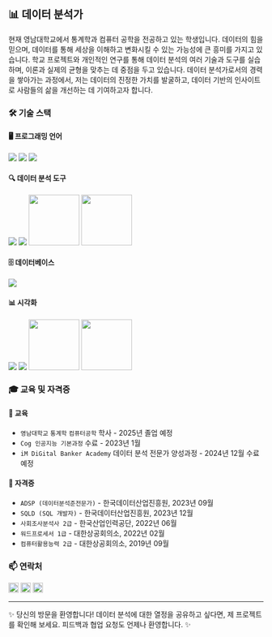 ## 📊 데이터 분석가

현재 영남대학교에서 통계학과 컴퓨터 공학을 전공하고 있는 학생입니다. 데이터의 힘을 믿으며, 데이터를 통해 세상을 이해하고 변화시킬 수 있는 가능성에 큰 흥미를 가지고 있습니다. 학교 프로젝트와 개인적인 연구를 통해 데이터 분석의 여러 기술과 도구를 실습하며, 이론과 실제의 균형을 맞추는 데 중점을 두고 있습니다. 데이터 분석가로서의 경력을 쌓아가는 과정에서, 저는 데이터의 진정한 가치를 발굴하고, 데이터 기반의 인사이트로 사람들의 삶을 개선하는 데 기여하고자 합니다.

### 🛠 기술 스택

#### 🖥️ 프로그래밍 언어
<img src="https://img.shields.io/badge/python-3776AB?style=for-the-badge&logo=python&logoColor=white"> <img src="https://img.shields.io/badge/R-276DC3?style=for-the-badge&logo=r&logoColor=white"> <img src="https://img.shields.io/badge/java-007396?style=for-the-badge&logo=java&logoColor=white">

#### 🔍 데이터 분석 도구
<img src="https://img.shields.io/badge/numpy-013243?style=for-the-badge&logo=numpy&logoColor=white"> <img src="https://img.shields.io/badge/pandas-150458?style=for-the-badge&logo=pandas&logoColor=white"> <img src="https://scikit-learn.org/stable/_static/scikit-learn-logo-small.png" width="100"> <img src="https://img1.daumcdn.net/thumb/R1280x0/?scode=mtistory2&fname=https%3A%2F%2Fblog.kakaocdn.net%2Fdn%2FbqSGpL%2FbtrQZyzvO0p%2FOhdgfJ1OlskF6mrUF52AP0%2Fimg.png" width="100"> 



#### 🗄️ 데이터베이스
<img src="https://img.shields.io/badge/mysql-4479A1?style=for-the-badge&logo=mysql&logoColor=white">

#### 📊 시각화

<img src="https://img.shields.io/badge/excel-217346?style=for-the-badge&logo=microsoftexcel&logoColor=white"> <img src="https://img.shields.io/badge/tableau-E97627?style=for-the-badge&logo=tableau&logoColor=white"> <img src="https://matplotlib.org/_static/logo_light.svg" width="100">  <img src="https://seaborn.pydata.org/_static/logo-wide-lightbg.svg" width="100">

### 🎓 교육 및 자격증

#### 🏫 교육
- `영남대학교` `통계학` `컴퓨터공학` 학사 - 2025년 졸업 예정
- `Cog 인공지능 기본과정` 수료 - 2023년 1월
- `iM DiGital Banker Academy` 데이터 분석 전문가 양성과정 - 2024년 12월 수료 예정

#### 📜 자격증
- `ADSP (데이터분석준전문가)` - 한국데이터산업진흥원, 2023년 09월
- `SQLD (SQL 개발자)` - 한국데이터산업진흥원, 2023년 12월
- `사회조사분석사 2급` - 한국산업인력공단, 2022년 06월
- `워드프로세서 1급` - 대한상공회의소, 2022년 02월
- `컴퓨터활용능력 2급` - 대한상공회의소, 2019년 09월




### 📫 연락처

[<img src="https://img.shields.io/badge/Email-D14836?style=for-the-badge&logo=gmail&logoColor=white" height="20"/>](mailto:iyoung100009@gmail.com)
[<img src="https://img.shields.io/badge/LinkedIn-0077B5?style=for-the-badge&logo=linkedin&logoColor=white" height="20"/>](https://www.linkedin.com/in/%EC%98%81%EC%A4%80-%ED%97%88-a247472a9/)
[<img src="https://img.shields.io/badge/Naver_Blog-03C75A?style=for-the-badge&logo=naver&logoColor=white" height="20"/>](https://blog.naver.com/iyoung1000)



---

✨ 당신의 방문을 환영합니다! 데이터 분석에 대한 열정을 공유하고 싶다면, 제 프로젝트를 확인해 보세요. 피드백과 협업 요청도 언제나 환영합니다. ✨
